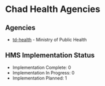 # Chad Health Agencies

## Agencies

- [td-health](td-health/index.md) - Ministry of Public Health

## HMS Implementation Status

- Implementation Complete: 0
- Implementation In Progress: 0
- Implementation Planned: 1

